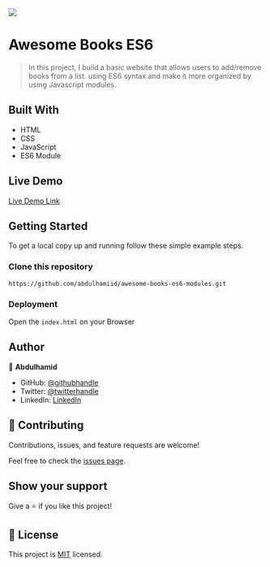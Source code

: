 ![](https://img.shields.io/badge/Microverse-blueviolet)

# Awesome Books ES6

> In this project, I build a basic website that allows users to add/remove books from a list. using ES6 syntax and make it more organized by using Javascript modules.


## Built With

- HTML
- CSS 
- JavaScript
- ES6 Module

## Live Demo

[Live Demo Link](https://abdulhamiid.github.io/awesome-books-es6-modules/)


## Getting Started

To get a local copy up and running follow these simple example steps.

### Clone this repository

```
https://github.com/abdulhamiid/awesome-books-es6-modules.git
```

### Deployment

Open the ```index.html``` on your Browser

## Author

👤 **Abdulhamid**

- GitHub: [@githubhandle](https://github.com/abdulhamiid)
- Twitter: [@twitterhandle](https://twitter.com/abdulhamid_adio)
- LinkedIn: [LinkedIn](https://linkedin.com/)

## 🤝 Contributing

Contributions, issues, and feature requests are welcome!

Feel free to check the [issues page](https://github.com/abdulhamiid/awesome-books-es6-modules/issues).

## Show your support

Give a ⭐️ if you like this project!

## 📝 License

This project is [MIT](./MIT.md) licensed.